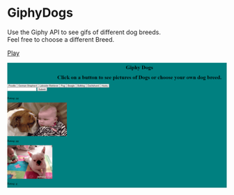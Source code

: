 # GiphyDogs
Use the Giphy API to see gifs of different dog breeds.  
Feel free to choose a different Breed.

[Play](https://kimberlyhoward.github.io/GiphyDogs/)

![Screen Shot](/giphyDogs.PNG)

